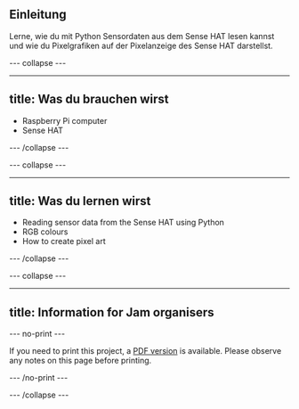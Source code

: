 ## Einleitung

Lerne, wie du mit Python Sensordaten aus dem Sense HAT lesen kannst und wie du Pixelgrafiken auf der Pixelanzeige des Sense HAT darstellst.

\--- collapse \---

* * *

## title: Was du brauchen wirst

- Raspberry Pi computer
- Sense HAT

\--- /collapse \---

\--- collapse \---

* * *

## title: Was du lernen wirst

- Reading sensor data from the Sense HAT using Python
- RGB colours
- How to create pixel art

\--- /collapse \---

\--- collapse \---

* * *

## title: Information for Jam organisers

\--- no-print \---

If you need to print this project, a [PDF version](https://github.com/raspberrypilearning/jam-worksheets/raw/master/pdf/Sense-HAT-Sensors.pdf) is available. Please observe any notes on this page before printing.

\--- /no-print \---

\--- /collapse \---
